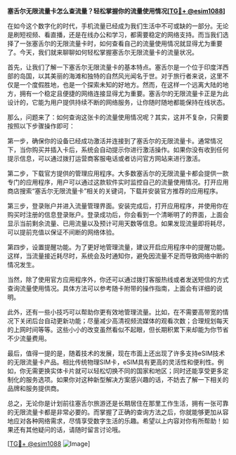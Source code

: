 **塞舌尔无限流量卡怎么查流量？轻松掌握你的流量使用情况[[TG💪+ @esim1088](https://t.me/s/esim1088)]**

在如今这个数字化的时代，手机流量已经成为我们生活中不可或缺的一部分。无论是刷短视频、看直播，还是在线办公和学习，都需要稳定的网络支持。而当我们选择了一张塞舌尔的无限流量卡时，如何查看自己的流量使用情况就显得尤为重要了。今天，我们就来聊聊如何轻松掌握塞舌尔无限流量卡的流量状况。

首先，让我们了解一下塞舌尔无限流量卡的基本特点。塞舌尔是一个位于印度洋西部的岛国，以其美丽的海滩和独特的自然风光闻名于世。对于旅行者来说，这里不仅是一个度假胜地，也是一个探索未知的好地方。然而，在这样一个远离大陆的地方，拥有一个稳定且便捷的网络连接显得尤为重要。塞舌尔的无限流量卡正是为此设计的，它能为用户提供持续不断的网络服务，让你随时随地都能保持在线状态。

那么，问题来了：如何查询这张卡的流量使用情况呢？其实，这并不复杂，只需要按照以下步骤操作即可：

第一步，确保你的设备已经成功激活并连接到了塞舌尔的无限流量卡。通常情况下，当你购买并插入卡后，系统会自动提示你进行激活操作。如果你没有收到任何提示信息，可以通过拨打运营商客服电话或者访问官方网站来进行激活。

第二步，下载官方提供的管理应用程序。大多数塞舌尔的无限流量卡都会提供一款专门的应用程序，用户可以通过这款软件实时监控自己的流量使用情况。打开应用商店搜索“塞舌尔无限流量卡”相关的关键词，下载并安装官方推荐的应用程序。

第三步，登录账户并进入流量管理界面。安装完成后，打开应用程序，并使用你在购买时注册的信息登录账户。登录成功后，你会看到一个清晰明了的界面，上面会显示当前剩余流量、已用流量以及预计可用天数等信息。如果发现流量即将耗尽，可以提前充值以保证不间断的网络体验。

第四步，设置提醒功能。为了更好地管理流量，建议开启应用程序中的提醒功能。这样，当流量接近耗尽时，系统会及时通知你，避免因流量不足而导致网络中断的情况发生。

当然，除了使用官方应用程序外，你还可以通过拨打客服热线或者发送短信的方式查询流量使用情况。具体方法可以参考随卡附带的操作指南，上面会有详细的说明。

此外，还有一些小技巧可以帮助你更有效地管理流量。比如，在不需要高带宽的情况下关闭后台自动更新功能；尽量减少高清视频流媒体的观看次数；合理规划每天的上网时间等等。这些小小的改变虽然看似不起眼，但长期积累下来却能为你节省不少流量费用。

最后，值得一提的是，随着技术的发展，现在市面上还出现了许多支持eSIM技术的无限流量卡产品。相比传统物理SIM卡，eSIM具有更高的灵活性和便利性。例如，你无需更换实体卡片就可以轻松切换不同的国家和地区；同时还能享受更多定制化的服务选项。如果你对这种新型解决方案感兴趣的话，不妨去了解一下相关的品牌和服务提供商。

总之，无论你是计划前往塞舌尔旅游还是长期居住在那里工作生活，拥有一张可靠的无限流量卡都是非常必要的。而掌握了正确的查询方法之后，你就能够更加从容地应对各种网络需求，尽情享受数字生活的乐趣。希望以上内容对你有所帮助！如果还有其他疑问的话，请随时留言讨论哦。

[[TG💪+ @esim1088](https://t.me/s/esim1088) ![Image](https://i.postimg.cc/4NQfJmqS/Snipaste-2025-05-13-00-14-12.png)]